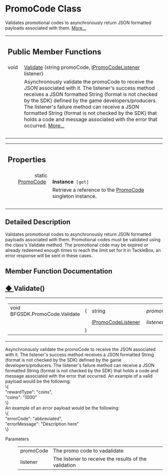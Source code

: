 # PromoCode Class 

<div class="contents">Validates promotional codes to asynchronously return JSON formatted payloads associated with them.    <a href="class_b_f_g_s_d_k_1_1_promo_code.html#details">More...</a><table class="memberdecls"><tr class="heading"><td colspan="2"><h2 class="groupheader"><a id="pub-methods" name="pub-methods"></a> Public Member Functions</h2></td></tr><tr class="memitem:a7b6080eace862d6917b7d512dfcbcd65"><td class="memItemLeft" align="right" valign="top">void&#160;</td><td class="memItemRight" valign="bottom"><a class="el" href="class_b_f_g_s_d_k_1_1_promo_code.html#a7b6080eace862d6917b7d512dfcbcd65">Validate</a> (string promoCode, <a class="el" href="interface_b_f_g_s_d_k_1_1_i_promo_code_listener.html">IPromoCodeListener</a> listener)</td></tr><tr class="memdesc:a7b6080eace862d6917b7d512dfcbcd65"><td class="mdescLeft">&#160;</td><td class="mdescRight">Asynchronously validate the promoCode to receive the JSON associated with it. The listener's success method receives a JSON formatted String (format is not checked by the SDK) defined by the game developers/producers. The listener's failure method can receive a JSON formatted String (format is not checked by the SDK) that holds a code and message associated with the error that occurred.  <a href="class_b_f_g_s_d_k_1_1_promo_code.html#a7b6080eace862d6917b7d512dfcbcd65">More...</a><br /></td></tr><tr class="separator:a7b6080eace862d6917b7d512dfcbcd65"><td class="memSeparator" colspan="2">&#160;</td></tr></table><table class="memberdecls"><tr class="heading"><td colspan="2"><h2 class="groupheader"><a id="properties" name="properties"></a> Properties</h2></td></tr><tr class="memitem:a073aa16dd2dd1be17a2e0ce370cad007"><td class="memItemLeft" align="right" valign="top"><a id="a073aa16dd2dd1be17a2e0ce370cad007" name="a073aa16dd2dd1be17a2e0ce370cad007"></a> static <a class="el" href="class_b_f_g_s_d_k_1_1_promo_code.html">PromoCode</a>&#160;</td><td class="memItemRight" valign="bottom"><b>Instance</b><code> [get]</code></td></tr><tr class="memdesc:a073aa16dd2dd1be17a2e0ce370cad007"><td class="mdescLeft">&#160;</td><td class="mdescRight">Retrieve a reference to the <a class="el" href="class_b_f_g_s_d_k_1_1_promo_code.html" title="Validates promotional codes to asynchronously return JSON formatted payloads associated with them.">PromoCode</a> singleton instance. <br /></td></tr><tr class="separator:a073aa16dd2dd1be17a2e0ce370cad007"><td class="memSeparator" colspan="2">&#160;</td></tr></table><a name="details" id="details"></a><h2 class="groupheader">Detailed Description</h2><div class="textblock">Validates promotional codes to asynchronously return JSON formatted payloads associated with them. Promotional codes must be validated using the class's Validate method. The promotional code may be expired or already redeemed enough times to reach the limit set for it in TackleBox, an error response will be sent in these cases. </div><h2 class="groupheader">Member Function Documentation</h2><a id="a7b6080eace862d6917b7d512dfcbcd65" name="a7b6080eace862d6917b7d512dfcbcd65"></a><h2 class="memtitle"><span class="permalink"><a href="#a7b6080eace862d6917b7d512dfcbcd65">&#9670;&nbsp;</a></span>Validate()</h2><div class="memitem"><div class="memproto"><table class="mlabels"><tr><td class="mlabels-left"><table class="memname"><tr><td class="memname">void BFGSDK.PromoCode.Validate </td><td>(</td><td class="paramtype">string&#160;</td><td class="paramname"><em>promoCode</em>, </td></tr><tr><td class="paramkey"></td><td></td><td class="paramtype"><a class="el" href="interface_b_f_g_s_d_k_1_1_i_promo_code_listener.html">IPromoCodeListener</a>&#160;</td><td class="paramname"><em>listener</em>&#160;</td></tr><tr><td></td><td>)</td><td></td><td></td></tr></table></td><td class="mlabels-right"><span class="mlabels"><span class="mlabel">inline</span></span></td></tr></table></div><div class="memdoc">Asynchronously validate the promoCode to receive the JSON associated with it. The listener's success method receives a JSON formatted String (format is not checked by the SDK) defined by the game developers/producers. The listener's failure method can receive a JSON formatted String (format is not checked by the SDK) that holds a code and message associated with the error that occurred. An example of a valid payload would be the following: <div class="fragment"><div class="line">\{ </div><div class="line"><span class="stringliteral">&quot;rewardType&quot;</span>: <span class="stringliteral">&quot;coins&quot;</span>, </div><div class="line"><span class="stringliteral">&quot;coins&quot;</span>: <span class="stringliteral">&quot;1000&quot;</span></div><div class="line">\}</div></div>An example of an error payload would be the following: <div class="fragment"><div class="line">\{ </div><div class="line"><span class="stringliteral">&quot;errorCode&quot;</span>: <span class="stringliteral">&quot;abbreviated&quot;</span>, </div><div class="line"><span class="stringliteral">&quot;errorMessage&quot;</span>: <span class="stringliteral">&quot;Description here&quot;</span></div><div class="line">\}</div></div><dl class="params"><dt>Parameters</dt><dd><table class="params"><tr><td class="paramname">promoCode</td><td>The promo code to vadalidate</td></tr><tr><td class="paramname">listener</td><td>The listener to receive the results of the validation</td></tr></table></dd></dl></div></div></div> 
